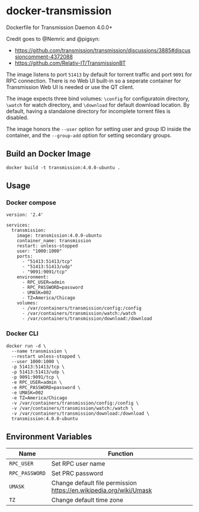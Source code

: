 # docker-transmission
Dockerfile for Transmission Daemon 4.0.0+

Credit goes to @Nemric and @pigsyn:
 - https://github.com/transmission/transmission/discussions/3885#discussioncomment-4372088
 - https://github.com/Relativ-IT/TransmissionBT

The image listens to port `51413` by default for torrent traffic and port `9091` for RPC connection.
There is no Web UI built-in so a seperate container for Transmission Web UI is needed or use the QT client.

The image expects three bind volumes: `\config` for configuratoin directory,
`\watch` for watch directory, and `\download` for default download location.
By default, having a standalone directory for incomplete torrent files is disabled.

The image honors the `--user` option for setting user and group ID inside the container, and the `--group-add` option for setting secondary groups.

## Build an Docker Image

```
docker build -t transmission:4.0.0-ubuntu .
```

## Usage

### Docker compose

```
version: '2.4'

services:
  transmission:
    image: transmission:4.0.0-ubuntu
    container_name: transmission
    restart: unless-stopped
    user: "1000:1000"
    ports:
      - "51413:51413/tcp"
      - "51413:51413/udp"
      - "9091:9091/tcp"
    environment:
      - RPC_USER=admin
      - RPC_PASSWORD=password
      - UMASK=002
      - TZ=America/Chicago
    volumes:
      - /var/containers/transmission/config:/config
      - /var/containers/transmission/watch:/watch
      - /var/containers/transmission/download:/download
```

### Docker CLI

```
docker run -d \
  --name transmission \
  --restart unless-stopped \
  --user 1000:1000 \
  -p 51413:51413/tcp \
  -p 51413:51413/udp \
  -p 9091:9091/tcp \
  -e RPC_USER=admin \
  -e RPC_PASSWORD=password \
  -e UMASK=002
  -e TZ=America/Chicago
  -v /var/containers/transmission/config:/config \
  -v /var/containers/transmission/watch:/watch \
  -v /var/containers/transmission/download:/download \
  transmission:4.0.0-ubuntu
```

## Environment Variables

| Name | Function |
| --- | --- |
| `RPC_USER` | Set RPC user name |
| `RPC_PASSWORD` | Set PRC password |
| `UMASK` | Change default file permission https://en.wikipedia.org/wiki/Umask |
| `TZ` | Change default time zone |
